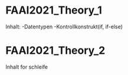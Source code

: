 # FAAI2021_Theory_1
  Inhalt:
  -Datentypen
  -Kontrollkonstrukt(if, if-else)


# FAAI2021_Theory_2
Inhalt for schleife
